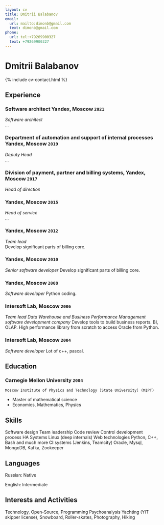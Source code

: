 ```yaml
---
layout: cv
title: Dmitrii Balabanov
email:
  url: mailto:dimonb@gmail.com
  text: dimonb@gmail.com
phone:
  url: tel:+79269900327
  text: +79269900327
---
```


# Dmitrii Balabanov

<!--
include contact information from the front matter
Supported arguments:
    - homepage: url, text
    - phone
    - email
-->

{% include cv-contact.html %}

## Experience

### **Software architect Yandex, Moscow** `2021`

_Software architect_<br>
...

### **Department of automation and support of internal processes Yandex, Moscow** `2019`

_Deputy Head_<br>
...

### **Division of payment, partner and billing systems, Yandex, Moscow** `2017`
_Head of direction_<br>

### **Yandex, Moscow** `2015` 
_Head of service_<br>
...

### **Yandex, Moscow** `2012`
_Team lead_<br>
Develop significant parts of billing core.

### **Yandex, Moscow** `2010`
_Senior software developer_
Develop significant parts of billing core.

### **Yandex, Moscow** `2008`
_Software developer_
Python coding.

### **Intersoft Lab, Moscow** `2006`
_Team lead_
*Data Warehouse and Business Performance Management software development company*
Develop tools to build business reports. BI, OLAP. High performance library from scratch to access Oracle from Python.

### **Intersoft Lab, Moscow** `2004`
_Software developer_
Lot of c++, pascal.

## Education

### **Carnegie Mellon University** `2004`

```
Moscow Institute of Physics and Technology (State University) (MIPT)
```

- Master of mathematical science
- Economics, Mathematics, Physics

## Skills
Software design
Team leadership
Code review
Control development process HA Systems
Linux (deep internals)
Web technologies
Python, C++, Bash and much more
CI systems (Jenkins, Teamcity)
Oracle, Mysql, MongoDB, Kafka, Zookeeper

## Languages

Russian: Native

English: Intermediate


## Interests and Activities

Technology, Open-Source, Programming
Psychoanalysis
Yachting (YIT skipper license), Snowboard, Roller-skates, Photography, Hiking
